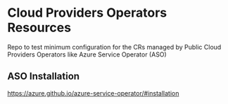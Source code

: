 # Cloud Providers Operators Resources

Repo to test minimum configuration for the CRs managed by Public Cloud Providers Operators like Azure Service Operator (ASO)

## ASO Installation

https://azure.github.io/azure-service-operator/#installation